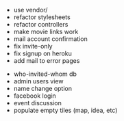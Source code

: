+ use vendor/
+ refactor stylesheets
+ refactor controllers
+ make movie links work
+ mail account confirmation
+ fix invite-only
+ fix signup on heroku
+ add mail to error pages
- who-invited-whom db
- admin users view
- name change option
- facebook login
- event discussion
- populate empty tiles (map, idea, etc)
